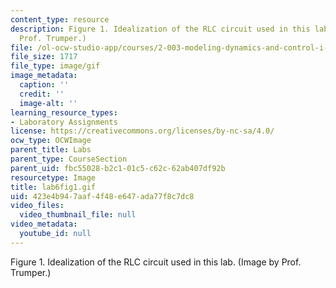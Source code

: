 ```yaml
---
content_type: resource
description: Figure 1. Idealization of the RLC circuit used in this lab. (Image by
  Prof. Trumper.)
file: /ol-ocw-studio-app/courses/2-003-modeling-dynamics-and-control-i-spring-2005/423e4b947aaf4f48e647ada77f8c7dc8_lab6fig1.gif
file_size: 1717
file_type: image/gif
image_metadata:
  caption: ''
  credit: ''
  image-alt: ''
learning_resource_types:
- Laboratory Assignments
license: https://creativecommons.org/licenses/by-nc-sa/4.0/
ocw_type: OCWImage
parent_title: Labs
parent_type: CourseSection
parent_uid: fbc55028-b2c1-01c5-c62c-62ab407df92b
resourcetype: Image
title: lab6fig1.gif
uid: 423e4b94-7aaf-4f48-e647-ada77f8c7dc8
video_files:
  video_thumbnail_file: null
video_metadata:
  youtube_id: null
---
```

Figure 1. Idealization of the RLC circuit used in this lab. (Image by Prof. Trumper.)